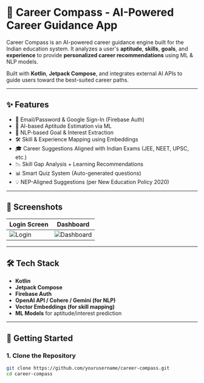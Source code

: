 # 🎯 Career Compass - AI-Powered Career Guidance App

Career Compass is an AI-powered career guidance engine built for the Indian education system. It analyzes a user's **aptitude**, **skills**, **goals**, and **experience** to provide **personalized career recommendations** using ML & NLP models.

Built with **Kotlin**, **Jetpack Compose**, and integrates external AI APIs to guide users toward the best-suited career paths.

---

## ✨ Features

- 🔐 Email/Password & Google Sign-In (Firebase Auth)
- 🧠 AI-based Aptitude Estimation via ML
- 💬 NLP-based Goal & Interest Extraction
- 🛠 Skill & Experience Mapping using Embeddings
- 🎓 Career Suggestions Aligned with Indian Exams (JEE, NEET, UPSC, etc.)
- 📉 Skill Gap Analysis + Learning Recommendations
- 📊 Smart Quiz System (Auto-generated questions)
- 💡 NEP-Aligned Suggestions (per New Education Policy 2020)

---

## 📱 Screenshots

| Login Screen | Dashboard |
|--------------|-----------|
| ![Login](screenshots/login.png) | ![Dashboard](screenshots/dashboard.png) |

---

## 🛠 Tech Stack

- **Kotlin**
- **Jetpack Compose**
- **Firebase Auth**
- **OpenAI API / Cohere / Gemini (for NLP)**
- **Vector Embeddings (for skill mapping)**
- **ML Models** for aptitude/interest prediction

---

## 🚀 Getting Started

### 1. Clone the Repository
```bash
git clone https://github.com/yourusername/career-compass.git
cd career-compass
